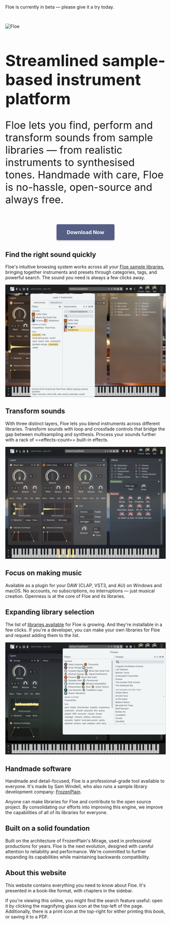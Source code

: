 <!--
SPDX-FileCopyrightText: 2024 Sam Windell
SPDX-License-Identifier: GPL-3.0-or-later
-->

<div class="warning">
Floe is currently in beta — please give it a try today.
</div>

<div style="padding-bottom: 30px;"></div>

<p align="left">
    <picture>
        <source media="(prefers-color-scheme: dark)" srcset="https://raw.githubusercontent.com/floe-audio/Floe-Logos/HEAD/horizontal_transparent.svg">
        <source media="(prefers-color-scheme: light)" srcset="https://raw.githubusercontent.com/floe-audio/Floe-Logos/HEAD/horizontal_transparent_dark.svg">
        <img alt="Floe" src="https://raw.githubusercontent.com/floe-audio/Floe-Logos/HEAD/horizontal_background.svg" width="350" height="auto" style="max-width: 100%;">
    </picture>
</p>


<h1 style="font-size: 3.1rem">Streamlined sample-based instrument platform</h1>
<p style="font-size: 2rem; margin-bottom: 4px;">Floe lets you find, perform and transform sounds from sample libraries — from realistic instruments to synthesised tones. Handmade with care, Floe is no-hassle, open-source and always free.</p>

<div style="padding-bottom: 10px;"></div>

<p style="text-align: center; margin-top: 40px;">
<a href="https://floe.audio/installation/download-and-install-floe.html" style="
  background-color: #555e85; 
  border: none; 
  border-radius: 4px; 
  color: white; 
  padding: 15px 32px; 
  text-align: center; 
  text-decoration: none; 
  display: inline-block; 
  font-size: 16px; 
  font-weight: bold; 
  margin: 4px 2px; 
  cursor: pointer; 
  box-shadow: 0 2px 5px rgba(0,0,0,0.2); 
  transition: all 0.3s ease;">Download Now</a>
</p>

## Find the right sound quickly
Floe's intuitive browsing system works across all your [Floe sample libraries](./usage/sample-libraries.md), bringing together instruments and presets through categories, tags, and powerful search. The sound you need is always a few clicks away.

![Picker GUI](./images/inst-picker-gui.png)

## Transform sounds
With three distinct layers, Floe lets you blend instruments across different libraries. Transform sounds with loop and crossfade controls that bridge the gap between multisampling and synthesis. Process your sounds further with a rack of ==effects-count== built-in effects.

![Transform sounds GUI](./images/transform-sounds.png)

## Focus on making music
Available as a plugin for your DAW (CLAP, VST3, and AU) on Windows and macOS. No accounts, no subscriptions, no interruptions — just musical creation. Openness is at the core of Floe and its libraries.

## Expanding library selection
The list of [libraries available](./packages/available-packages.md) for Floe is growing. And they're installable in a few clicks. If you're a developer, you can make your own libraries for Floe and request adding them to the list.

![Libraries list GUI](./images/expanding-libraries-list.png)

## Handmade software
Handmade and detail-focused, Floe is a professional-grade tool available to everyone. It's made by Sam Windell, who also runs a sample library development company: [FrozenPlain](https://frozenplain.com). 

Anyone can make libraries for Floe and contribute to the open source project. By consolidating our efforts into improving this engine, we improve the capabilities of all of its libraries for everyone.

## Built on a solid foundation
Built on the architecture of FrozenPlain's Mirage, used in professional productions for years. Floe is the next evolution, designed with careful attention to reliability and performance. We're committed to further expanding its capabilities while maintaining backwards compatibility.

## About this website
This website contains everything you need to know about Floe. It's presented in a book-like format, with chapters in the sidebar. 

If you're viewing this online, you might find the search feature useful: open it by clicking the <i class="fa fa-search"></i> magnifying glass icon at the top-left of the page. Additionally, there is a <i class="fa fa-print"></i> print icon at the top-right for either printing this book, or saving it to a PDF.

